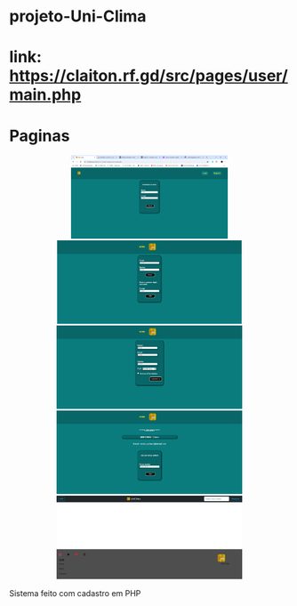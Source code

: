 # projeto-Uni-Clima
# link: https://claiton.rf.gd/src/pages/user/main.php
<!DOCTYPE html>
<html>
<head>
<h1>Paginas</h1>
</head>
<body>
  <div align="center">
  <img height="150px" title="imagem" src="https://github.com/Claitonok/projeto-Uni-Clima/blob/main/Imagem-sistema/Captura%20de%20tela%202024-04-19%20101525.png">
  <img height="150px" title="imagem" src="https://github.com/Claitonok/projeto-Uni-Clima/blob/main/Imagem-sistema/Captura%20de%20tela%202024-04-19%20101610.png">
  <img height="150px" title="imagem" src="https://github.com/Claitonok/projeto-Uni-Clima/blob/main/Imagem-sistema/Captura%20de%20tela%202024-04-19%20101625.png">
  <img height="150px" title="imagem" src="https://github.com/Claitonok/projeto-Uni-Clima/blob/main/Imagem-sistema/Captura%20de%20tela%202024-04-19%20101711.png">
  <img height="150px" title="imagem" src="https://github.com/Claitonok/projeto-Uni-Clima/blob/main/Imagem-sistema/Captura%20de%20tela%202024-04-19%20101809.png">
</div>
<p>Sistema feito com cadastro em PHP</p>
</body>
</html>

